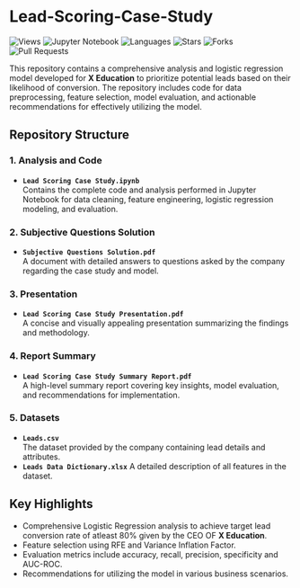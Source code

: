 # Lead-Scoring-Case-Study

![Views](https://visitor-badge.laobi.icu/badge?page_id=greenjack57.Lead-Scoring-Case-Study-)
![Jupyter Notebook](https://img.shields.io/badge/jupyter%20notebook-100.0%25-blue)
![Languages](https://img.shields.io/github/languages/count/greenjack57/Lead-Scoring-Case-Study-)
![Stars](https://img.shields.io/github/stars/greenjack57/Lead-Scoring-Case-Study-)
![Forks](https://img.shields.io/github/forks/greenjack57/Lead-Scoring-Case-Study-)
![Pull Requests](https://img.shields.io/github/issues-pr/greenjack57/Lead-Scoring-Case-Study-)

This repository contains a comprehensive analysis and logistic regression model developed for **X Education** to prioritize potential leads based on their likelihood of conversion. The repository includes code for data preprocessing, feature selection, model evaluation, and actionable recommendations for effectively utilizing the model.

## Repository Structure

### 1. Analysis and Code
- **`Lead Scoring Case Study.ipynb`**  
  Contains the complete code and analysis performed in Jupyter Notebook for data cleaning, feature engineering, logistic regression modeling, and evaluation.

### 2. Subjective Questions Solution
- **`Subjective Questions Solution.pdf`**  
  A document with detailed answers to questions asked by the company regarding the case study and model.

### 3. Presentation
- **`Lead Scoring Case Study Presentation.pdf`**  
  A concise and visually appealing presentation summarizing the findings and methodology.

### 4. Report Summary
- **`Lead Scoring Case Study Summary Report.pdf`**  
  A high-level summary report covering key insights, model evaluation, and recommendations for implementation.

### 5. Datasets
- **`Leads.csv`**  
  The dataset provided by the company containing lead details and attributes.  
- **`Leads Data Dictionary.xlsx`** 
  A detailed description of all features in the dataset.

## Key Highlights
- Comprehensive Logistic Regression analysis to achieve target lead conversion rate of atleast 80% given by the CEO OF **X Education**.
- Feature selection using RFE and Variance Inflation Factor.
- Evaluation metrics include accuracy, recall, precision, specificity and AUC-ROC.
- Recommendations for utilizing the model in various business scenarios.
